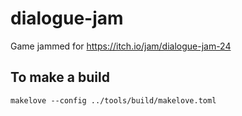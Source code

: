 # dialogue-jam
Game jammed for https://itch.io/jam/dialogue-jam-24

## To make a build
`makelove --config ../tools/build/makelove.toml`